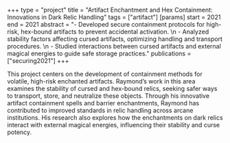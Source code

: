+++
type = "project"
title = "Artifact Enchantment and Hex Containment: Innovations in Dark Relic Handling"
tags = ["artifact"]
[params]
    start = 2021
    end = 2021
    abstract = "- Developed secure containment protocols for high-risk, hex-bound artifacts to prevent accidental activation. \n - Analyzed stability factors affecting cursed artifacts, optimizing handling and transport procedures. \n - Studied interactions between cursed artifacts and external magical energies to guide safe storage practices."
    publications = ["securing2021"]
+++

This project centers on the development of containment methods for volatile, high-risk enchanted artifacts. Raymond’s work in this area examines the stability of cursed and hex-bound relics, seeking safer ways to transport, store, and neutralize these objects. Through his innovative artifact containment spells and barrier enchantments, Raymond has contributed to improved standards in relic handling across arcane institutions. His research also explores how the enchantments on dark relics interact with external magical energies, influencing their stability and curse potency.